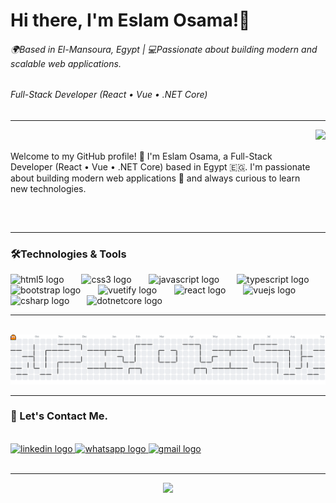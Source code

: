 <h1 align="left">Hi there, I'm Eslam Osama!👋</h1> <h6 align="left">🌍<i>Based in El-Mansoura, Egypt |</i> 💻<i>Passionate about building modern and scalable web applications.</i></h6> <h6 align="left">Full-Stack Developer (React • Vue • .NET Core)</h6>
<hr/>
<div>
  <img align="right" height="150" src="https://media.giphy.com/media/v1.Y2lkPTc5MGI3NjExMjY1OTRob3pzYWh5ZDJldXA2eGdwN2N5b2poM25pc2VoeGJ1eWltOCZlcD12MV9naWZzX3NlYXJjaCZjdD1n/jBOOXxSJfG8kqMxT11/giphy.gif" />

  <p align="left">
    <br/>
    <br/>
Welcome to my GitHub profile! 👋  I'm Eslam Osama, a Full-Stack Developer (React • Vue • .NET Core) based in Egypt 🇪🇬. I'm passionate about building modern web applications 🚀 and always curious to learn new technologies.

  </p>
</div>

<br clear="both"/>

<hr/>


 <h3 align="left">🛠️Technologies & Tools</h3> <div align="left"> <img src="https://cdn.jsdelivr.net/gh/devicons/devicon/icons/html5/html5-original.svg" height="40" alt="html5 logo" /> <img width="20" /> <img src="https://cdn.jsdelivr.net/gh/devicons/devicon/icons/css3/css3-original.svg" height="40" alt="css3 logo" /> <img width="20" /> <img src="https://cdn.jsdelivr.net/gh/devicons/devicon/icons/javascript/javascript-original.svg" height="40" alt="javascript logo" /> <img width="20" /> <img src="https://cdn.jsdelivr.net/gh/devicons/devicon/icons/typescript/typescript-original.svg" height="40" alt="typescript logo" /> <img width="20" /> <img src="https://cdn.jsdelivr.net/gh/devicons/devicon/icons/bootstrap/bootstrap-original.svg" height="40" alt="bootstrap logo" /> <img width="20" /> <img src="https://cdn.jsdelivr.net/gh/devicons/devicon/icons/vuetify/vuetify-original.svg" height="40" alt="vuetify logo" /> <img width="20" /> <img src="https://cdn.jsdelivr.net/gh/devicons/devicon/icons/react/react-original.svg" height="40" alt="react logo" /> <img width="20" /> <img src="https://cdn.jsdelivr.net/gh/devicons/devicon/icons/vuejs/vuejs-original.svg" height="40" alt="vuejs logo" /> <img width="20" /> <img src="https://cdn.jsdelivr.net/gh/devicons/devicon/icons/csharp/csharp-original.svg" height="40" alt="csharp logo" /> <img width="20" /> <img src="https://cdn.jsdelivr.net/gh/devicons/devicon/icons/dotnetcore/dotnetcore-original.svg" height="40" alt="dotnetcore logo" /> </div> <hr/> <br clear="both"> <picture> <source media="(prefers-color-scheme: dark)" srcset="https://raw.githubusercontent.com/eslam-osamaa/eslam-osamaa/output/pacman-contribution-graph-dark.svg"> <source media="(prefers-color-scheme: light)" srcset="https://raw.githubusercontent.com/eslam-osamaa/eslam-osamaa/output/pacman-contribution-graph.svg"> <img alt="pacman contribution graph" src="https://raw.githubusercontent.com/eslam-osamaa/eslam-osamaa/output/pacman-contribution-graph.svg"> </picture> <hr/> <h3>🤝 Let's Contact Me.</h3> <br clear="both"/> <div align="left"> <a href="https://linkedin.com/in/esllam-osama" target="_blank"> <img src="https://img.shields.io/static/v1?message=Linked%20In&logo=linkedin&label=&color=0077B5&logoColor=white&labelColor=&style=for-the-badge" height="30" alt="linkedin logo" /> </a> <a href="https://wa.link/dcbbie" target="_blank"> <img src="https://img.shields.io/static/v1?message=Whatsapp&logo=whatsapp&label=&color=25D366&logoColor=white&labelColor=&style=for-the-badge" height="30" alt="whatsapp logo" /> </a> <a href="mailto:esllam.work@gmail.com" target="_blank"> <img src="https://img.shields.io/static/v1?message=Gmail&logo=gmail&label=&color=D14836&logoColor=white&labelColor=&style=for-the-badge" height="30" alt="gmail logo" /> </a> </div> <br clear="both"/> <div align="center"> <hr/> <img src="https://visitor-badge.laobi.icu/badge?page_id=eslam-osamaa.eslam-osamaa&left_color=cornflowerblue&right_color=blue" /> </div>
